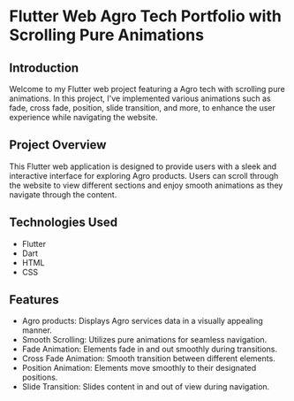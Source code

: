 # Flutter Web Agro Tech Portfolio with Scrolling Pure Animations

## Introduction
Welcome to my Flutter web project featuring a Agro tech with scrolling pure animations. In this project, I've implemented various animations such as fade, cross fade, position, slide transition, and more, to enhance the user experience while navigating the website.

## Project Overview
This Flutter web application is designed to provide users with a sleek and interactive interface for exploring Agro products. Users can scroll through the website to view different sections and enjoy smooth animations as they navigate through the content.

## Technologies Used
- Flutter
- Dart
- HTML
- CSS

## Features
- Agro products: Displays Agro services data in a visually appealing manner.
- Smooth Scrolling: Utilizes pure animations for seamless navigation.
- Fade Animation: Elements fade in and out smoothly during transitions.
- Cross Fade Animation: Smooth transition between different elements.
- Position Animation: Elements move smoothly to their designated positions.
- Slide Transition: Slides content in and out of view during navigation.



